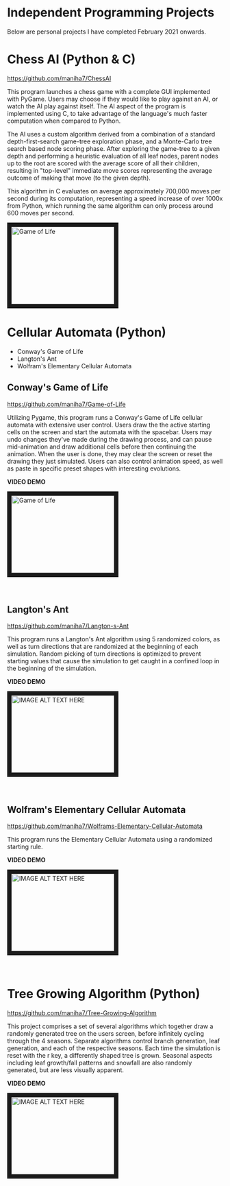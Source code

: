 # Independent Programming Projects
Below are personal projects I have completed February 2021 onwards.

# Chess AI (Python & C)
<https://github.com/maniha7/ChessAI>

This program launches a chess game with a complete GUI implemented with PyGame. Users may choose if they would like to play against an AI, or watch the AI play against itself. The AI aspect of the program is implemented using C, to take advantage of the language's much faster computation when compared to Python. 

The AI uses a custom algorithm derived from a combination of a standard depth-first-search game-tree exploration phase, and a Monte-Carlo tree search based node scoring phase. After exploring the game-tree to a given depth and performing a heuristic evaluation of all leaf nodes, parent nodes up to the root are scored with the average score of all their children, resulting in "top-level" immediate move scores representing the average outcome of making that move (to the given depth).

This algorithm in C evaluates on average approximately 700,000 moves per second during its computation, representing a speed increase of over 1000x from Python, which running the same algorithm can only process around 600 moves per second.

<a href="https://www.youtube.com/watch?v=eJibH-Cjmc8
" target="_blank"><img src="http://img.youtube.com/vi/eJibH-Cjmc8/0.jpg" 
alt="Game of Life" width="240" height="180" border="10" /></a>

# Cellular Automata (Python)

- Conway's Game of Life
- Langton's Ant
- Wolfram's Elementary Cellular Automata


## Conway's Game of Life
<https://github.com/maniha7/Game-of-Life>

Utilizing Pygame, this program runs a Conway's Game of Life cellular automata with extensive user control. Users draw the the active starting cells on the screen and start the automata with the spacebar. Users may undo changes they've made during the drawing process, and can pause mid-animation and draw additional cells before then continuing the animation. When the user is done, they may clear the screen or reset the drawing they just simulated. Users can also control animation speed, as well as paste in specific preset shapes with interesting evolutions.


**VIDEO DEMO**

<a href="http://www.youtube.com/watch?feature=player_embedded&v=ajelLPL6CUA
" target="_blank"><img src="http://img.youtube.com/vi/ajelLPL6CUA/0.jpg" 
alt="Game of Life" width="240" height="180" border="10" /></a>
<br>
<br>
<br>
## Langton's Ant
<https://github.com/maniha7/Langton-s-Ant>

This program runs a Langton's Ant algorithm using 5 randomized colors, as well as turn directions that are randomized at the beginning of each simulation.  Random picking of turn directions is optimized to prevent starting values that cause the simulation to get caught in a confined loop in the beginning of the simulation.


**VIDEO DEMO**

<a href="http://www.youtube.com/watch?feature=player_embedded&v=OglhjBUFO00
" target="_blank"><img src="http://img.youtube.com/vi/OglhjBUFO00/0.jpg" 
alt="IMAGE ALT TEXT HERE" width="240" height="180" border="10" /></a>
<br>
<br>
<br>
## Wolfram's Elementary Cellular Automata
<https://github.com/maniha7/Wolframs-Elementary-Cellular-Automata>

This program runs the Elementary Cellular Automata using a randomized starting rule.

**VIDEO DEMO**

<a href="http://www.youtube.com/watch?feature=player_embedded&v=PHBKFyh4U20
" target="_blank"><img src="http://img.youtube.com/vi/PHBKFyh4U20/0.jpg" 
alt="IMAGE ALT TEXT HERE" width="240" height="180" border="10" /></a>
<br>
<br>
<br>
# Tree Growing Algorithm (Python)
<https://github.com/maniha7/Tree-Growing-Algorithm>

This project comprises a set of several algorithms which together draw a randomly generated tree on the users screen, before infinitely cycling through the 4 seasons. Separate algorithms control branch generation, leaf generation, and each of the respective seasons. Each time the simulation is reset with the r key, a differently shaped tree is grown. Seasonal aspects including leaf growth/fall patterns and snowfall are also randomly generated, but are less visually apparent.

**VIDEO DEMO**

<a href="http://www.youtube.com/watch?feature=player_embedded&v=EyXyJo-bQBQ
" target="_blank"><img src="http://img.youtube.com/vi/EyXyJo-bQBQ/0.jpg" 
alt="IMAGE ALT TEXT HERE" width="240" height="180" border="10" /></a>
